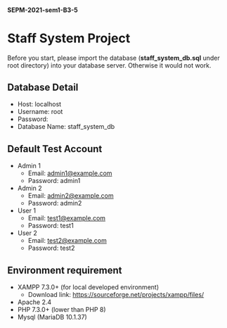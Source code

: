 #### SEPM-2021-sem1-B3-5

# Staff System Project
Before you start, please import the database (**staff_system_db.sql** under root directory) into your database server. Otherwise it would not work.


## Database Detail
* Host: localhost
* Username: root
* Password: 
* Database Name: staff_system_db


## Default Test Account
* Admin 1
  * Email: admin1@example.com
  * Password: admin1
* Admin 2
  * Email: admin2@example.com
  * Password: admin2
* User 1
  * Email: test1@example.com
  * Password: test1
* User 2
  * Email: test2@example.com
  * Password: test2


## Environment requirement
* XAMPP 7.3.0+ (for local developed environment)
  * Download link: https://sourceforge.net/projects/xampp/files/
* Apache 2.4
* PHP 7.3.0+ (lower than PHP 8)
* Mysql (MariaDB 10.1.37)
